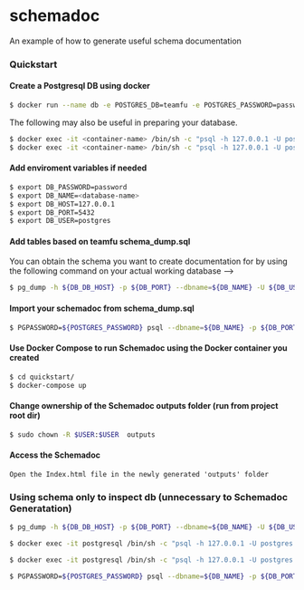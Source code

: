 # schemadoc
An example of how to generate useful schema documentation 

### Quickstart

#### Create a Postgresql DB using docker 
```sh
$ docker run --name db -e POSTGRES_DB=teamfu -e POSTGRES_PASSWORD=password -e POSTGRES_USER:postgres -e POSTGRES_PORT=5432 --network=host -d postgres:13-alpine
```

The following may also be useful in preparing your database.
```sh
$ docker exec -it <container-name> /bin/sh -c "psql -h 127.0.0.1 -U postgres -p 5432 -d postgres -W -c 'DROP DATABASE IF EXISTS <database-name>;'"
$ docker exec -it <container-name> /bin/sh -c "psql -h 127.0.0.1 -U postgres -p 5432 -d postgres -W -c 'CREATE DATABASE <database-name>;'"
```
#### Add enviroment variables if needed
```sh
$ export DB_PASSWORD=password
$ export DB_NAME=<database-name>
$ export DB_HOST=127.0.0.1
$ export DB_PORT=5432
$ export DB_USER=postgres
```

#### Add tables based on teamfu schema_dump.sql
You can obtain the schema you want to create documentation for by using the following command on your actual working database -->
```sh
$ pg_dump -h ${DB_DB_HOST} -p ${DB_PORT} --dbname=${DB_NAME} -U ${DB_USER} --schema-only > schema_dump.sql
```

#### Import your schemadoc from schema_dump.sql
```sh
$ PGPASSWORD=${POSTGRES_PASSWORD} psql --dbname=${DB_NAME} -p ${DB_PORT} -U ${DB_USER} -h ${DB_HOST} < schema_dump.sql
```

#### Use Docker Compose to run Schemadoc using the Docker container you created
```sh
$ cd quickstart/
$ docker-compose up
```
#### Change ownership of the Schemadoc outputs folder (run from project root dir)
```sh
$ sudo chown -R $USER:$USER  outputs
```

#### Access the Schemadoc
```
Open the Index.html file in the newly generated 'outputs' folder
```

### Using schema only to inspect db (unnecessary to Schemadoc Generatation)
```sh
$ pg_dump -h ${DB_DB_HOST} -p ${DB_PORT} --dbname=${DB_NAME} -U ${DB_USER} --schema-only > schema_dump.sql

$ docker exec -it postgresql /bin/sh -c "psql -h 127.0.0.1 -U postgres -p 5432 -d postgres -W -c 'DROP DATABASE IF EXISTS <database-name>;'"

$ docker exec -it postgresql /bin/sh -c "psql -h 127.0.0.1 -U postgres -p 5432 -d postgres -W -c 'CREATE DATABASE <database-name>;'"

$ PGPASSWORD=${POSTGRES_PASSWORD} psql --dbname=${DB_NAME} -p ${DB_PORT} -U ${DB_USER} -h ${DB_HOST} < schema_dump.sql
```
